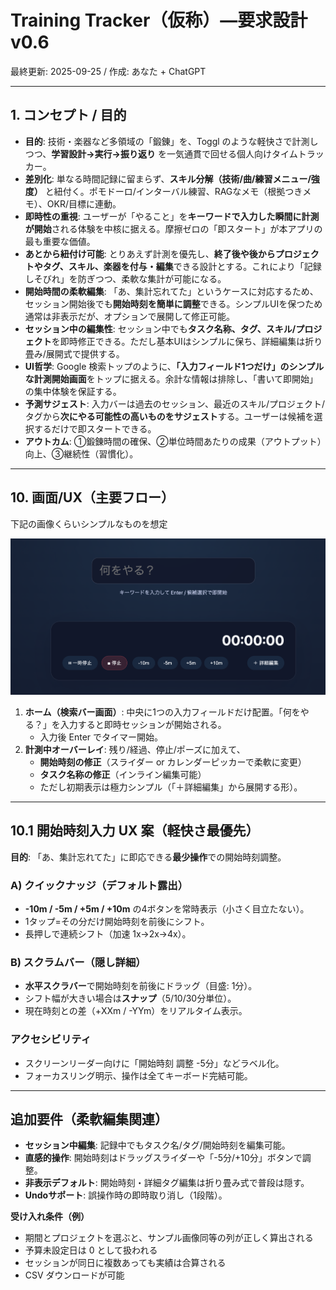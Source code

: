 # Training Tracker（仮称）—要求設計 v0.6

最終更新: 2025-09-25 / 作成: あなた + ChatGPT

---

## 1. コンセプト / 目的

* **目的**: 技術・楽器など多領域の「鍛錬」を、Toggl のような軽快さで計測しつつ、**学習設計→実行→振り返り** を一気通貫で回せる個人向けタイムトラッカー。
* **差別化**: 単なる時間記録に留まらず、**スキル分解（技術/曲/練習メニュー/強度）** と紐付く。ポモドーロ/インターバル練習、RAGなメモ（根拠つきメモ）、OKR/目標に連動。
* **即時性の重視**: ユーザーが「やること」を**キーワードで入力した瞬間に計測が開始**される体験を中核に据える。摩擦ゼロの「即スタート」が本アプリの最も重要な価値。
* **あとから紐付け可能**: とりあえず計測を優先し、**終了後や後からプロジェクトやタグ、スキル、楽器を付与・編集**できる設計とする。これにより「記録しそびれ」を防ぎつつ、柔軟な集計が可能になる。
* **開始時間の柔軟編集**: 「あ、集計忘れてた」というケースに対応するため、セッション開始後でも**開始時刻を簡単に調整**できる。シンプルUIを保つため通常は非表示だが、オプションで展開して修正可能。
* **セッション中の編集性**: セッション中でも**タスク名称、タグ、スキル/プロジェクト**を即時修正できる。ただし基本UIはシンプルに保ち、詳細編集は折り畳み/展開式で提供する。
* **UI哲学**: Google 検索トップのように、**「入力フィールド1つだけ」のシンプルな計測開始画面**をトップに据える。余計な情報は排除し、「書いて即開始」の集中体験を保証する。
* **予測サジェスト**: 入力バーは過去のセッション、最近のスキル/プロジェクト/タグから**次にやる可能性の高いものをサジェスト**する。ユーザーは候補を選択するだけで即スタートできる。
* **アウトカム**: ①鍛錬時間の確保、②単位時間あたりの成果（アウトプット）向上、③継続性（習慣化）。

---

## 10. 画面/UX（主要フロー）

下記の画像くらいシンプルなものを想定

![ui_sample.png](ui_sample.png)

1. **ホーム（検索バー画面）**: 中央に1つの入力フィールドだけ配置。「何をやる？」を入力すると即時セッションが開始される。
    * 入力後 Enter でタイマー開始。
2. **計測中オーバーレイ**: 残り/経過、停止/ポーズに加えて、
    * **開始時刻の修正**（スライダー or カレンダーピッカーで柔軟に変更）
    * **タスク名称の修正**（インライン編集可能）
    * ただし初期表示は極力シンプル（「＋詳細編集」から展開する形）。

---

## 10.1 開始時刻入力 UX 案（軽快さ最優先）

**目的**: 「あ、集計忘れてた」に即応できる**最少操作**での開始時刻調整。

### A) クイックナッジ（デフォルト露出）

* **-10m / -5m / +5m / +10m** の4ボタンを常時表示（小さく目立たない）。
* 1タップ=その分だけ開始時刻を前後にシフト。
* 長押しで連続シフト（加速 1x→2x→4x）。

### B) スクラムバー（隠し詳細）

* **水平スクラバー**で開始時刻を前後にドラッグ（目盛: 1分）。
* シフト幅が大きい場合は**スナップ**（5/10/30分単位）。
* 現在時刻との差（+XXm / -YYm）をリアルタイム表示。

### アクセシビリティ

* スクリーンリーダー向けに「開始時刻 調整 -5分」などラベル化。
* フォーカスリング明示、操作は全てキーボード完結可能。

---

## 追加要件（柔軟編集関連）

* **セッション中編集**: 記録中でもタスク名/タグ/開始時刻を編集可能。
* **直感的操作**: 開始時刻はドラッグスライダーや「-5分/+10分」ボタンで調整。
* **非表示デフォルト**: 開始時刻・詳細タグ編集は折り畳み式で普段は隠す。
* **Undoサポート**: 誤操作時の即時取り消し（1段階）。

**受け入れ条件（例）**

* 期間とプロジェクトを選ぶと、サンプル画像同等の列が正しく算出される
* 予算未設定日は 0 として扱われる
* セッションが同日に複数あっても実績は合算される
* CSV ダウンロードが可能
